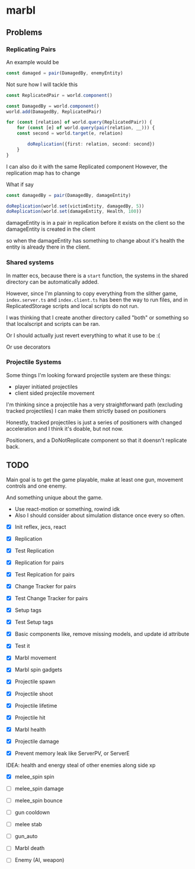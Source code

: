 # marbl

## Problems

### Replicating Pairs

An example would be

```ts
const damaged = pair(DamagedBy, enemyEntity)
```

Not sure how I will tackle this

```ts
const ReplicatedPair = world.component()

const DamagedBy = world.component()
world.add(DamagedBy, ReplicatedPair)

for (const [relation] of world.query(ReplicatedPair)) {
    for (const [e] of world.query(pair(relation, __))) {
    const second = world.target(e, relation)

        doReplication({first: relation, second: second})
    }
}
```

I can also do it with the same Replicated component
However, the replication map has to change

What if say
```ts
const damagedBy = pair(DamagedBy, damageEntity)

doReplication(world.set(victimEntity, damagedBy, 5))
doReplication(world.set(damageEntity, Health, 100))
```
damageEntity is in a pair in replication before it exists on the client
so the damageEntity is created in the client

so when the damageEntity has something to change about it's health
the entity is already there in the client.

### Shared systems
In matter ecs, because there is a `start` function, the systems in the shared directory can be automatically added.

However, since I'm planning to copy everything from the slither game, `index.server.ts` and `index.client.ts` has been the way to run files, and in ReplicatedStorage scripts and local scripts do not run.

I was thinking that I create another directory called "both" or something so that localscript and scripts can be ran.

Or I should actually just revert everything to what it use to be :(

Or use decorators

### Projectile Systems

Some things I'm looking forward projectile system are these things:
- player initiated projectiles
- client sided projectile movement


I'm thinking since a projectile has a very straightforward path (excluding tracked projectiles)
I can make them strictly based on positioners

Honestly, tracked projectiles is just a series of positioners with changed acceleration and I think it's doable, but not now.

Positioners, and a DoNotReplicate component so that it doensn't replicate back.


## TODO

Main goal is to get the game playable, make at least one gun, movement controls and one enemy.

And something unique about the game.
- Use react-motion or something, rowind idk
- Also I should consider about simulation distance once every so often.

- [x] Init reflex, jecs, react
- [x] Replication
- [x] Test Replication
- [x] Replication for pairs
- [x] Test Replcation for pairs
- [x] Change Tracker for pairs
- [x] Test Change Tracker for pairs
- [x] Setup tags
- [x] Test Setup tags
- [x] Basic components like, remove missing models, and update id attribute
- [x] Test it
- [x] Marbl movement
- [x] Marbl spin gadgets

- [x] Projectile spawn
- [x] Projectile shoot
- [x] Projectile lifetime
- [x] Projectile hit

- [x] Marbl health
- [x] Projectile damage

- [x] Prevent memory leak like ServerPV, or ServerE

IDEA: health and energy steal of other enemies along side xp

- [x] melee_spin spin
- [ ] melee_spin damage
- [ ] melee_spin bounce

- [ ] gun cooldown

- [ ] melee stab

- [ ] gun_auto

- [ ] Marbl death

- [ ] Enemy (AI, weapon)